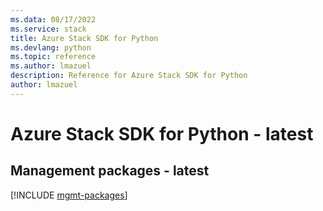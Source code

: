 ```yaml
---
ms.data: 08/17/2022
ms.service: stack
title: Azure Stack SDK for Python
ms.devlang: python
ms.topic: reference
ms.author: lmazuel
description: Reference for Azure Stack SDK for Python
author: lmazuel
---
```

# Azure Stack SDK for Python - latest

## Management packages - latest
[!INCLUDE [mgmt-packages](stack-mgmt-index.md)]